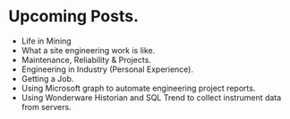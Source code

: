 # Upcoming Posts. 
- Life in Mining
- What a site engineering work is like. 
- Maintenance, Reliability & Projects.
- Engineering in Industry (Personal Experience).
- Getting a Job.
- Using Microsoft graph to automate engineering project reports.
- Using Wonderware Historian and SQL Trend to collect instrument data from servers.
